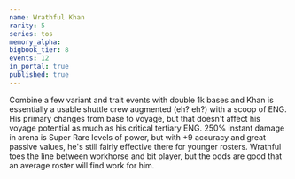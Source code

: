 ```yaml
---
name: Wrathful Khan
rarity: 5
series: tos
memory_alpha:
bigbook_tier: 8
events: 12
in_portal: true
published: true
---
```


Combine a few variant and trait events with double 1k bases and Khan is essentially a usable shuttle crew augmented (eh? eh?) with a scoop of ENG. His primary changes from base to voyage, but that doesn't affect his voyage potential as much as his critical tertiary ENG. 250% instant damage in arena is Super Rare levels of power, but with +9 accuracy and great passive values, he's still fairly effective there for younger rosters. Wrathful toes the line between workhorse and bit player, but the odds are good that an average roster will find work for him.
